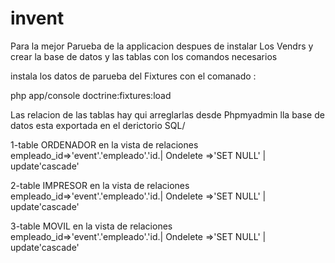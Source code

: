 invent
======

Para la mejor Parueba de la applicacion despues de instalar Los Vendrs y crear la base de datos y las tablas  con los comandos necesarios


instala los datos de parueba del Fixtures con el comanado :

php app/console doctrine:fixtures:load

Las relacion de las tablas hay qui arreglarlas desde Phpmyadmin
lla base de datos esta exportada en el derictorio SQL/

1-table ORDENADOR en la vista de relaciones
  empleado_id=>'event'.'empleado'.'id.| Ondelete =>'SET NULL' | update'cascade'


2-table IMPRESOR en la vista de relaciones
	empleado_id=>'event'.'empleado'.'id.| Ondelete =>'SET NULL' | update'cascade'

3-table MOVIL en la vista de relaciones
	empleado_id=>'event'.'empleado'.'id.| Ondelete =>'SET NULL' | update'cascade'
